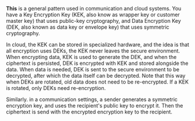 **This** is a general pattern used in communication and cloud systems. You have a Key Encryption Key (KEK, also know as wrapper key or customer master key) that uses public-key cryptography, and Data Encryption Key (DEK, also known as data key or envelope key) that uses symmetric cryptography.

In cloud, the KEK can be stored in specialized hardware, and the idea is that all encryption uses DEKs, the KEK never leaves the secure environment. When encrypting data, KEK is used to generate the DEK, and when the ciphertext is persisted, DEK is encrypted with KEK and stored alongside the data. When data is needed, DEK is sent to the secure environment to be decrypted, after which the data itself can be decrypted. Note that this way when DEKs are rotated, old data does not need to be re-encrypted. If a KEK is rotated, only DEKs need re-encryption.

Similarly. in a communication settings, a sender generates a symmetric encryption key, and uses the recipient's public key to encrypt it. Then the ciphertext is send with the encrypted encryption key to the recipient.